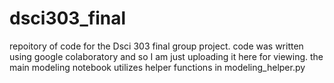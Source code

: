 # dsci303_final

repoitory of code for the Dsci 303 final group project.
code was written using google colaboratory and so I am just uploading it here for viewing. 
the main modeling notebook utilizes helper functions in modeling_helper.py
